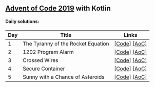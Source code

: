 ## [Advent of Code 2019](http://adventofcode.com/2019) with Kotlin

#### Daily solutions:
|Day| Title                                 |  Links                                         |
|---|---------------------------------------|------------------------------------------------|
| 1 | The Tyranny of the Rocket Equation    | [\[Code\]](https://github.com/kamilzki/AdventOfCode2019/blob/master/src/com/ks/adventofcode/day/Day01.kt) [\[AoC\]](http://adventofcode.com/2019/day/1) |
| 2 | 1202 Program Alarm                    | [\[Code\]](https://github.com/kamilzki/AdventOfCode2019/blob/master/src/com/ks/adventofcode/day/Day02.kt) [\[AoC\]](http://adventofcode.com/2019/day/2)
| 3 | Crossed Wires                         | [\[Code\]](https://github.com/kamilzki/AdventOfCode2019/blob/master/src/com/ks/adventofcode/day/Day03.kt) [\[AoC\]](http://adventofcode.com/2019/day/3)
| 4 | Secure Container                      | [\[Code\]](https://github.com/kamilzki/AdventOfCode2019/blob/master/src/com/ks/adventofcode/day/Day04.kt) [\[AoC\]](http://adventofcode.com/2019/day/4)
| 5 | Sunny with a Chance of Asteroids      | [\[Code\]](https://github.com/kamilzki/AdventOfCode2019/blob/master/src/com/ks/adventofcode/day/Day05.kt) [\[AoC\]](http://adventofcode.com/2019/day/5)
